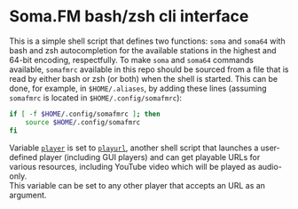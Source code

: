 # Soma.FM bash/zsh cli interface

This is a simple shell script that defines two functions: `soma` and `soma64` with bash and zsh autocompletion for the available stations in the highest and 64-bit encoding, respectfully.
To make `soma` and `soma64` commands available, `somafmrc` available in this repo should be sourced from a file that is read by either bash or zsh (or both) when the shell is started. This can be done, for example, in `$HOME/.aliases`, by adding these lines (assuming `somafmrc` is located in `$HOME/.config/somafmrc`):
``` bash
if [ -f $HOME/.config/somafmrc ]; then
    source $HOME/.config/somafmrc
fi
```

Variable [`player`](https://github.com/kosivantsov/somafm-cli/blob/7cb867bb5cc01d2044007c25ee720e9c15512555/somafmrc#L2) is set to [`playurl`](https://github.com/kosivantsov/playurl), another shell script that launches a user-defined player (including GUI players) and can get playable URLs for various resources, including YouTube video which will be played as audio-only.  
This variable can be set to any other player that accepts an URL as an argument.
